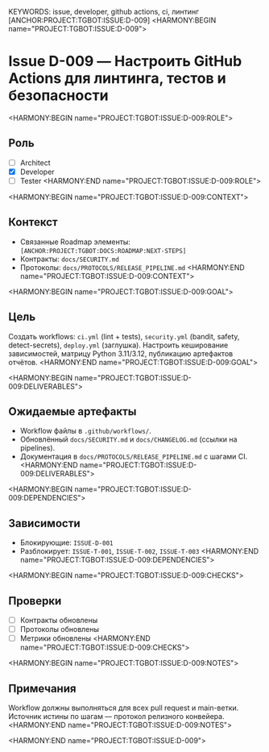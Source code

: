 KEYWORDS: issue, developer, github actions, ci, линтинг
[ANCHOR:PROJECT:TGBOT:ISSUE:D-009]
<HARMONY:BEGIN name="PROJECT:TGBOT:ISSUE:D-009">
# Issue D-009 — Настроить GitHub Actions для линтинга, тестов и безопасности

<HARMONY:BEGIN name="PROJECT:TGBOT:ISSUE:D-009:ROLE">
## Роль
- [ ] Architect
- [x] Developer
- [ ] Tester
<HARMONY:END name="PROJECT:TGBOT:ISSUE:D-009:ROLE">

<HARMONY:BEGIN name="PROJECT:TGBOT:ISSUE:D-009:CONTEXT">
## Контекст
- Связанные Roadmap элементы: `[ANCHOR:PROJECT:TGBOT:DOCS:ROADMAP:NEXT-STEPS]`
- Контракты: `docs/SECURITY.md`
- Протоколы: `docs/PROTOCOLS/RELEASE_PIPELINE.md`
<HARMONY:END name="PROJECT:TGBOT:ISSUE:D-009:CONTEXT">

<HARMONY:BEGIN name="PROJECT:TGBOT:ISSUE:D-009:GOAL">
## Цель
Создать workflows: `ci.yml` (lint + tests), `security.yml` (bandit, safety, detect-secrets), `deploy.yml` (заглушка). Настроить кеширование зависимостей, матрицу Python 3.11/3.12, публикацию артефактов отчётов.
<HARMONY:END name="PROJECT:TGBOT:ISSUE:D-009:GOAL">

<HARMONY:BEGIN name="PROJECT:TGBOT:ISSUE:D-009:DELIVERABLES">
## Ожидаемые артефакты
- Workflow файлы в `.github/workflows/`.
- Обновлённый `docs/SECURITY.md` и `docs/CHANGELOG.md` (ссылки на pipelines).
- Документация в `docs/PROTOCOLS/RELEASE_PIPELINE.md` с шагами CI.
<HARMONY:END name="PROJECT:TGBOT:ISSUE:D-009:DELIVERABLES">

<HARMONY:BEGIN name="PROJECT:TGBOT:ISSUE:D-009:DEPENDENCIES">
## Зависимости
- Блокирующие: `ISSUE-D-001`
- Разблокирует: `ISSUE-T-001`, `ISSUE-T-002`, `ISSUE-T-003`
<HARMONY:END name="PROJECT:TGBOT:ISSUE:D-009:DEPENDENCIES">

<HARMONY:BEGIN name="PROJECT:TGBOT:ISSUE:D-009:CHECKS">
## Проверки
- [ ] Контракты обновлены
- [ ] Протоколы обновлены
- [ ] Метрики обновлены
<HARMONY:END name="PROJECT:TGBOT:ISSUE:D-009:CHECKS">

<HARMONY:BEGIN name="PROJECT:TGBOT:ISSUE:D-009:NOTES">
## Примечания
Workflow должны выполняться для всех pull request и main-ветки. Источник истины по шагам — протокол релизного конвейера.
<HARMONY:END name="PROJECT:TGBOT:ISSUE:D-009:NOTES">

<HARMONY:END name="PROJECT:TGBOT:ISSUE:D-009">
